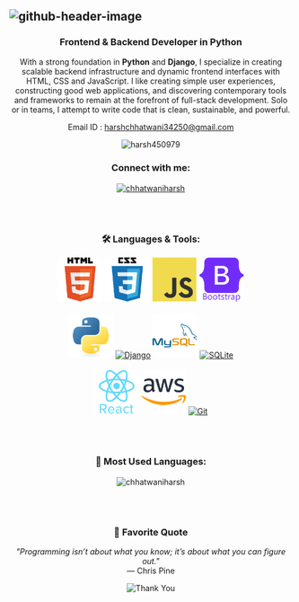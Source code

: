 ## ![github-header-image](https://github.com/user-attachments/assets/a482db61-b23e-4e4c-a609-6ae8b7e720a3)

<h3 align="center">Frontend & Backend Developer in Python</h3>

<p align="center">
With a strong foundation in <strong>Python</strong> and <strong>Django</strong>, I specialize in creating scalable backend infrastructure and dynamic frontend interfaces with HTML, CSS and JavaScript. I like creating simple user experiences, constructing good web applications, and discovering contemporary tools and frameworks to remain at the forefront of full-stack development. Solo or in teams, I attempt to write code that is clean, sustainable, and powerful.
</p>
<p align="center">Email ID : <a href="mailto:harshchhatwani34250@gmail.com">harshchhatwani34250@gmail.com</a></p>

<p align="center"> <img src="https://komarev.com/ghpvc/?username=harsh450979&label=Profile%20views&color=0e75b6&style=flat" alt="harsh450979" /> </p>

<h3 align="center">Connect with me:</h3>
<p align="center">
<a href="https://linkedin.com/in/chhatwaniharsh" target="blank"><img align="center" src="https://raw.githubusercontent.com/rahuldkjain/github-profile-readme-generator/master/src/images/icons/Social/linked-in-alt.svg" alt="chhatwaniharsh" height="80" width="100" /></a>
</p>

<br></br>

<h3 align="center">🛠️ Languages & Tools:</h3>
<p align="center">
  <a href="https://www.w3.org/html/" target="_blank"><img src="https://raw.githubusercontent.com/devicons/devicon/master/icons/html5/html5-original-wordmark.svg" alt="HTML5" width="80" height="80"/></a>
  <a href="https://www.w3schools.com/css/" target="_blank"><img src="https://raw.githubusercontent.com/devicons/devicon/master/icons/css3/css3-original-wordmark.svg" alt="CSS3" width="80" height="80"/></a>
  <a href="https://developer.mozilla.org/en-US/docs/Web/JavaScript" target="_blank"><img src="https://raw.githubusercontent.com/devicons/devicon/master/icons/javascript/javascript-original.svg" alt="JavaScript" width="80" height="80"/></a>
  <a href="https://getbootstrap.com" target="_blank"><img src="https://raw.githubusercontent.com/devicons/devicon/master/icons/bootstrap/bootstrap-plain-wordmark.svg" alt="Bootstrap" width="80" height="80"/></a>
  <br></br>
  <a href="https://www.python.org" target="_blank"><img src="https://raw.githubusercontent.com/devicons/devicon/master/icons/python/python-original.svg" alt="Python" width="80" height="80"/></a>
  <a href="https://www.djangoproject.com/" target="_blank"><img src="https://cdn.worldvectorlogo.com/logos/django.svg" alt="Django" width="80" height="80"/></a>
  <a href="https://www.mysql.com/" target="_blank"><img src="https://raw.githubusercontent.com/devicons/devicon/master/icons/mysql/mysql-original-wordmark.svg" alt="MySQL" width="80" height="80"/></a>
  <a href="https://www.sqlite.org/" target="_blank"><img src="https://www.vectorlogo.zone/logos/sqlite/sqlite-icon.svg" alt="SQLite" width="80" height="80"/></a>
  <br></br>
  <a href="https://reactjs.org/" target="_blank"><img src="https://raw.githubusercontent.com/devicons/devicon/master/icons/react/react-original-wordmark.svg" alt="React" width="80" height="80"/></a>
  <a href="https://aws.amazon.com" target="_blank"><img src="https://raw.githubusercontent.com/devicons/devicon/master/icons/amazonwebservices/amazonwebservices-original-wordmark.svg" alt="AWS" width="80" height="80"/></a>
  <a href="https://git-scm.com/" target="_blank"><img src="https://www.vectorlogo.zone/logos/git-scm/git-scm-icon.svg" alt="Git" width="80" height="80"/></a>
</p>

<br></br>
<h3 align="center">📝 Most Used Languages:</h3>
<p align="center"><img align="center" src="https://github-readme-stats.vercel.app/api/top-langs?username=chhatwaniharsh&show_icons=true&locale=en&layout=compact" alt="chhatwaniharsh" /></p>

<br></br>
<h3 align="center">💬 Favorite Quote</h3>
<p align="center"><em>"Programming isn’t about what you know; it’s about what you can figure out."</em><br>— Chris Pine</p>

<div align="center">
  <img src="https://media.tenor.com/nu9XqB4pQGsAAAAC/line-sticker-thank-you-sticker.gif" alt="Thank You" height="250" width="250" />
</div>

